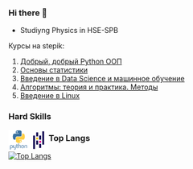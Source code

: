 ### Hi there 👋

* Studiyng Physics in HSE-SPB

Курсы на stepik:
1) [Добрый, добрый Python ООП](https://stepik.org/course/116336)
2) [Основы статистики](https://stepik.org/course/76/syllabus)
3) [Введение в Data Science и машинное обучение](https://stepik.org/course/4852)
4) [Алгоритмы: теория и практика. Методы](https://stepik.org/course/217)
5) [Введение в Linux](https://stepik.org/course/73)


### Hard Skills
<img align="left" alt="Python" width="40px" src="https://github.com/devicons/devicon/blob/master/icons/python/python-original-wordmark.svg" /> 
<img align="left" alt="Pandas" width="40px" src="https://github.com/devicons/devicon/blob/master/icons/pandas/pandas-original.svg">  
  
  
### Top Langs
[![Top Langs](https://github-readme-stats.vercel.app/api/top-langs/?username=stepanskiba&layout=compact)](https://github.com/stepanskiba/github-readme-stats)

